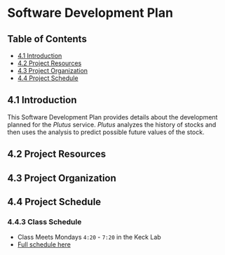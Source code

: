 # Software Development Plan

## Table of Contents
- [4.1 Introduction](#41-introduction)
- [4.2 Project Resources](#42-project-resources)
- [4.3 Project Organization](#43-project-organization)
- [4.4 Project Schedule](#44-project-schedule)

## 4.1 Introduction

This Software Development Plan provides details about the development planned for the _Plutus_ service. _Plutus_ analyzes the history of stocks and then uses the analysis to predict possible future values of the stock.

## 4.2 Project Resources

## 4.3 Project Organization

## 4.4 Project Schedule

### 4.4.3 Class Schedule
- Class Meets Mondays `4:20` - `7:20` in the Keck Lab
- [Full schedule here](http://myweb.lmu.edu/bjohnson/cmsi402web2/classnotes.html)

